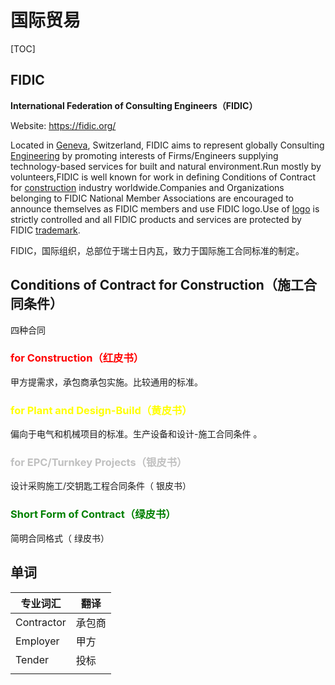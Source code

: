 # 国际贸易

[TOC]

## FIDIC

**International Federation of Consulting Engineers（FIDIC）**

Website: https://fidic.org/

Located in [Geneva](https://en.wikipedia.org/wiki/Geneva), Switzerland, FIDIC aims to represent globally Consulting [Engineering](https://en.wikipedia.org/wiki/Engineering) by promoting interests of Firms/Engineers supplying technology-based services for built and natural environment.Run mostly by volunteers,FIDIC is well known for work in defining Conditions of Contract for [construction](https://en.wikipedia.org/wiki/Construction) industry worldwide.Companies and Organizations belonging to FIDIC National Member Associations are encouraged to announce themselves as FIDIC members and use FIDIC logo.Use of [logo](https://en.wikipedia.org/wiki/Logo) is strictly controlled and all FIDIC products and services are protected by FIDIC [trademark](https://en.wikipedia.org/wiki/Trademark).

FIDIC，国际组织，总部位于瑞士日内瓦，致力于国际施工合同标准的制定。

## Conditions of Contract for Construction（施工合同条件）

四种合同

### <font color="red">for Construction（红皮书）</font>

甲方提需求，承包商承包实施。比较通用的标准。

### <font color="yellow">for Plant and Design-Build（黄皮书）</font>

偏向于电气和机械项目的标准。生产设备和设计-施工合同条件 。

### <font color="#c0c0c0">for EPC/Turnkey Projects（银皮书）</font>

设计采购施工/交钥匙工程合同条件（ 银皮书）  

### <font color="green">Short Form of Contract（绿皮书）</font>

简明合同格式（ 绿皮书）  

## 单词

| 专业词汇   | 翻译   |
| ---------- | ------ |
| Contractor | 承包商 |
| Employer   | 甲方   |
| Tender     | 投标   |
|            |        |


